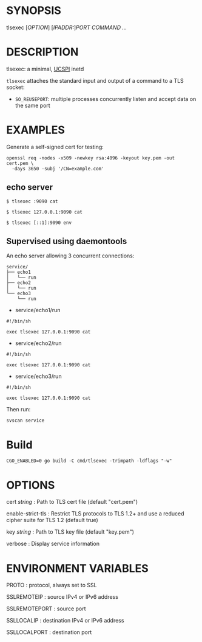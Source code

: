# SYNOPSIS

tlsexec [*OPTION*] [*IPADDR:*]*PORT* *COMMAND* *...*

# DESCRIPTION

tlsexec: a minimal, [UCSPI](https://jdebp.uk/FGA/UCSPI.html) inetd

`tlsexec` attaches the standard input and output of a command to a
TLS socket:

* `SO_REUSEPORT`: multiple processes concurrently listen and accept data
  on the same port

# EXAMPLES

Generate a self-signed cert for testing:

```
openssl req -nodes -x509 -newkey rsa:4096 -keyout key.pem -out cert.pem \
  -days 3650 -subj '/CN=example.com'
```

## echo server

```
$ tlsexec :9090 cat

$ tlsexec 127.0.0.1:9090 cat

$ tlsexec [::1]:9090 env
```

## Supervised using daemontools

An echo server allowing 3 concurrent connections:

```
service/
├── echo1
│   └── run
├── echo2
│   └── run
└── echo3
    └── run
```

* service/echo1/run

```
#!/bin/sh

exec tlsexec 127.0.0.1:9090 cat
```

* service/echo2/run

```
#!/bin/sh

exec tlsexec 127.0.0.1:9090 cat
```

* service/echo3/run

```
#!/bin/sh

exec tlsexec 127.0.0.1:9090 cat
```

Then run:

```
svscan service
```

# Build

```
CGO_ENABLED=0 go build -C cmd/tlsexec -trimpath -ldflags "-w"
```

# OPTIONS

cert *string*
: Path to TLS cert file (default "cert.pem")

enable-strict-tls
: Restrict TLS protocols to TLS 1.2+ and use a reduced cipher suite for
TLS 1.2 (default true)

key *string*
: Path to TLS key file (default "key.pem")

verbose
: Display service information

# ENVIRONMENT VARIABLES

PROTO
: protocol, always set to SSL

SSLREMOTEIP
: source IPv4 or IPv6 address

SSLREMOTEPORT
: source port

SSLLOCALIP
: destination IPv4 or IPv6 address

SSLLOCALPORT
: destination port
